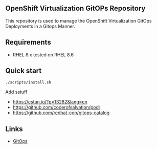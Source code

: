 OpenShift Virtualization GitOPs Repository
------------------------------------------
This repository is used to manage the OpenShift Virtualization GitOps Deployments in a Gitops Manner. 

Requirements
------------
* RHEL 8.x tested on RHEL 8.6

Quick start
------------
```
./scripts/install.sh
```

Add sstuff
* https://cstan.io/?p=13282&lang=en
* https://github.com/coderofsalvation/podi
* https://github.com/redhat-cop/gitops-catalog
  
Links
------
* [GitOps](https://github.com/cablelabs/gitops)
